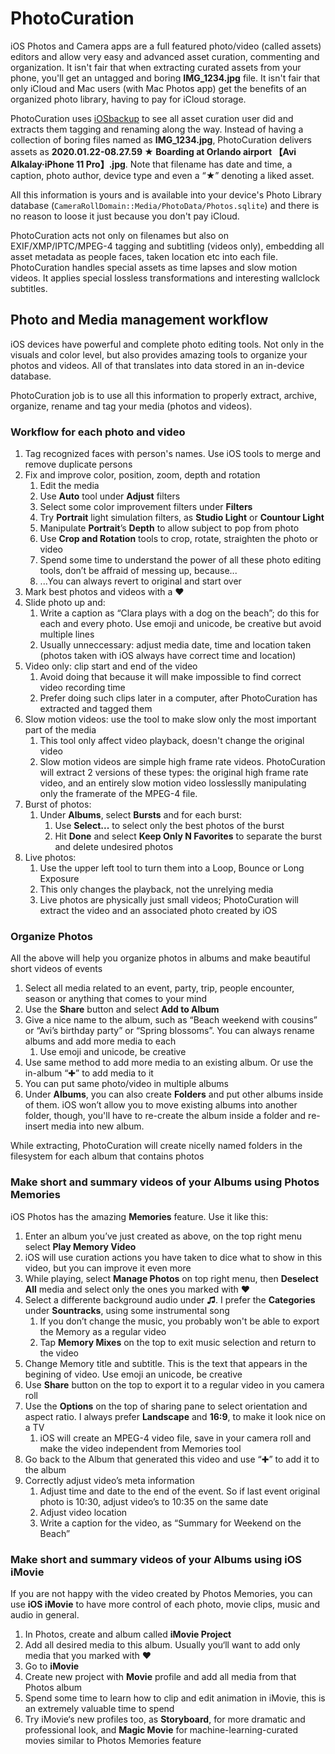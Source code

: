 # PhotoCuration

iOS Photos and Camera apps are a full featured photo/video (called assets) editors and allow very easy and advanced asset curation, commenting and organization.
It isn't fair that when extracting curated assets from your phone, you'll get an untagged and boring **IMG_1234.jpg** file.
It isn't fair that only iCloud and Mac users (with Mac Photos app) get the benefits of an organized photo library, having to pay for iCloud storage.

PhotoCuration uses [iOSbackup](https://github.com/avibrazil/iOSbackup) to see all asset curation user did and extracts them tagging and renaming along the way.
Instead of having a collection of boring files named as **IMG_1234.jpg**, PhotoCuration delivers assets as **2020.01.22-08.27.59 ★ Boarding at Orlando airport 【Avi Alkalay·︎iPhone 11 Pro】.jpg**.
Note that filename has date and time, a caption, photo author, device type and even a “★” denoting a liked asset.

All this information is yours and is available into your device's Photo Library database (`CameraRollDomain::Media/PhotoData/Photos.sqlite`) and there is no reason to loose it just because you don't pay iCloud.

PhotoCuration acts not only on filenames but also on EXIF/XMP/IPTC/MPEG-4 tagging and subtitling (videos only), embedding all asset metadata as people faces, taken location etc into each file.
PhotoCuration handles special assets as time lapses and slow motion videos. It applies special lossless transformations and interesting wallclock subtitles.

## Photo and Media management workflow

iOS devices have powerful and complete photo editing tools. Not only in the visuals and color level, but also provides amazing tools
to organize your photos and videos. All of that translates into data stored in an in-device database.

PhotoCuration job is to use all this information to properly extract, archive, organize, rename and tag your media (photos and videos).

### Workflow for each photo and video

1. Tag recognized faces with person's names. Use iOS tools to merge and remove duplicate persons
1. Fix and improve color, position, zoom, depth and rotation
    1. Edit the media
    1. Use **Auto** tool under **Adjust** filters
    1. Select some color improvement filters under **Filters**
    1. Try **Portrait** light simulation filters, as **Studio Light** or **Countour Light**
    1. Manipulate **Portrait**’s **Depth** to allow subject to pop from photo
    1. Use **Crop and Rotation** tools to crop, rotate, straighten the photo or video
    1. Spend some time to understand the power of all these photo editing tools, don’t be affraid of messing up, because...
    1. ...You can always revert to original and start over
1. Mark best photos and videos with a ♥︎
1. Slide photo up and:
    1. Write a caption as “Clara plays with a dog on the beach”; do this for each and every photo. Use emoji and unicode, be creative but avoid multiple lines
    1. Usually unneccessary: adjust media date, time and location taken (photos taken with iOS always have correct time and location)
1. Video only: clip start and end of the video
    1. Avoid doing that because it will make impossible to find correct video recording time
    1. Prefer doing such clips later in a computer, after PhotoCuration has extracted and tagged them
1. Slow motion videos: use the tool to make slow only the most important part of the media
    1. This tool only affect video playback, doesn't change the original video
    1. Slow motion videos are simple high frame rate videos. PhotoCuration will extract 2 versions of these types: the original high frame rate video, and an entirely slow motion video losslesslly manipulating only the framerate of the MPEG-4 file.
1. Burst of photos:
    1. Under **Albums**, select **Bursts** and for each burst:
        1. Use **Select...** to select only the best photos of the burst
        1. Hit **Done** and select **Keep Only N Favorites** to separate the burst and delete undesired photos
1. Live photos:
    1. Use the upper left tool to turn them into a Loop, Bounce or Long Exposure
    1. This only changes the playback, not the unrelying media
    1. Live photos are physically just small videos; PhotoCuration will extract the video and an associated photo created by iOS

### Organize Photos

All the above will help you organize photos in albums and make beautiful short videos of events

1. Select all media related to an event, party, trip, people encounter, season or anything that comes to your mind
1. Use the **Share** button and select **Add to Album**
1. Give a nice name to the album, such as “Beach weekend with cousins” or “Avi’s birthday party” or “Spring blossoms”. You can always rename albums and add more media to each
    1. Use emoji and unicode, be creative
1. Use same method to add more media to an existing album. Or use the in-album “✚” to add media to it
1. You can put same photo/video in multiple albums
1. Under **Albums**, you can also create **Folders** and put other albums inside of them. iOS won’t allow you to move existing albums into another folder, though, you'll have to re-create the album inside a folder and re-insert media into new album.

While extracting, PhotoCuration will create nicelly named folders in the filesystem for each album that contains photos

### Make short and summary videos of your Albums using **Photos Memories**

iOS Photos has the amazing **Memories** feature. Use it like this:

1. Enter an album you’ve just created as above, on the top right menu select **Play Memory Video**
1. iOS will use curation actions you have taken to dice what to show in this video, but you can improve it even more
1. While playing, select **Manage Photos** on top right menu, then **Deselect All** media and select only the ones you marked with ♥︎
1. Select a differente background audio under **♫**. I prefer the **Categories** under **Sountracks**, using some instrumental song
    1. If you don’t change the music, you probably won't be able to export the Memory as a regular video
    1. Tap **Memory Mixes** on the top to exit music selection and return to the video
1. Change Memory title and subtitle. This is the text that appears in the begining of video. Use emoji an unicode, be creative
1. Use **Share** button on the top to export it to a regular video in you camera roll
1. Use the **Options** on the top of sharing pane to select orientation and aspect ratio. I always prefer **Landscape** and **16:9**, to make it look nice on a TV
    1. iOS will create an MPEG-4 video file, save in your camera roll and make the video independent from Memories tool    
1. Go back to the Album that generated this video and use “✚” to add it to the album
1. Correctly adjust video’s meta information
    1. Adjust time and date to the end of the event. So if last event original photo is 10:30, adjust video’s to 10:35 on the same date
    1. Adjust video location
    1. Write a caption for the video, as “Summary for Weekend on the Beach”

### Make short and summary videos of your Albums using **iOS iMovie**

If you are not happy with the video created by Photos Memories, you can use **iOS iMovie** to have more control of each photo, movie clips, music and audio in general.

1. In Photos, create and album called **iMovie Project**
1. Add all desired media to this album. Usually you‘ll want to add only media that you marked with ♥︎
1. Go to **iMovie**
1. Create new project with **Movie** profile and add all media from that Photos album
1. Spend some time to learn how to clip and edit animation in iMovie, this is an extremely valuable time to spend
1. Try iMovie‘s new profiles too, as **Storyboard**, for more dramatic and professional look, and **Magic Movie** for machine-learning-curated movies similar to Photos Memories feature
